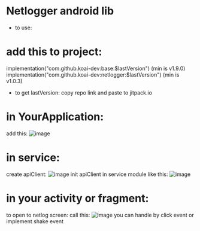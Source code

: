 # Netlogger android lib
- to use:
 # add this to project:
implementation("com.github.koai-dev:base:$lastVersion") (min is v1.9.0)
implementation("com.github.koai-dev:netlogger:$lastVersion") (min is v1.0.3)
- to get lastVersion: copy repo link and paste to jitpack.io
# in YourApplication:
add this:
![image](https://github.com/user-attachments/assets/887b460e-ce46-4b15-8105-56ce9d2f1cad)
# in service:
create apiClient:
![image](https://github.com/user-attachments/assets/6355843d-36f3-407f-ac78-afcafcbe108d)
init apiClient in service module like this:
![image](https://github.com/user-attachments/assets/8ae1f22c-0c69-441d-81fa-32ce3f59b81b)
# in your activity or fragment:
to open to netlog screen:
call this:
![image](https://github.com/user-attachments/assets/4a1730b4-8b02-4d8a-ad52-402e889de080)
you can handle by click event or implement shake event






